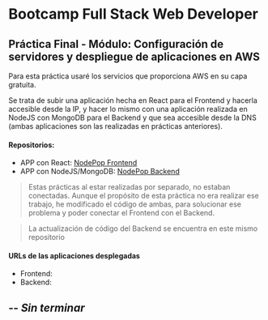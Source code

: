 # Bootcamp Full Stack Web Developer #


## Práctica Final - Módulo: Configuración de servidores y despliegue de aplicaciones en AWS

Para esta práctica usaré los servicios que proporciona AWS en su capa gratuita.

Se trata de subir una aplicación hecha en React para el Frontend y hacerla accesible desde la IP, y hacer lo mismo con una aplicación realizada en NodeJS con MongoDB para el Backend y que sea accesible desde la DNS (ambas aplicaciones son las realizadas en prácticas anteriores).

#### Repositorios:

- APP con React: [NodePop Frontend](https://github.com/MiwelR/practicaFinal-NodePop-Fundamentos-React)
- APP con NodeJS/MongoDB: [NodePop Backend](https://github.com/MiwelR/practicaFinal-Desarrollo-Backend-Avanzado-NodeJS)

> Estas prácticas al estar realizadas por separado, no estaban conectadas. Aunque el propósito de esta práctica no era realizar ese trabajo, he modificado el código de ambas, para solucionar ese problema y poder conectar el Frontend con el Backend.

> La actualización de código del Backend se encuentra en este mismo repositorio

#### URLs de las aplicaciones desplegadas

- Frontend: 
- Backend: 

-- 
*Sin terminar*
-- 